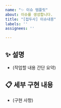 ```yaml
---
name: "✨ 이슈 템플릿"
about: 이슈를 생성합니다.
title: "[접두사] 이슈내용"
labels: ''
assignees: ''

---
```


## ✨ 설명

<!-- 
어떤 기능을 구현하려는지 명확하고 간결하게 설명해주세요.
-->

- (작업할 내용 간단 요약)

## 📋 세부 구현 내용

<!-- 
구현해야 할 세부 항목이나 고려할 사항이 있다면 작성해주세요.
-->

- (구현 사항)
